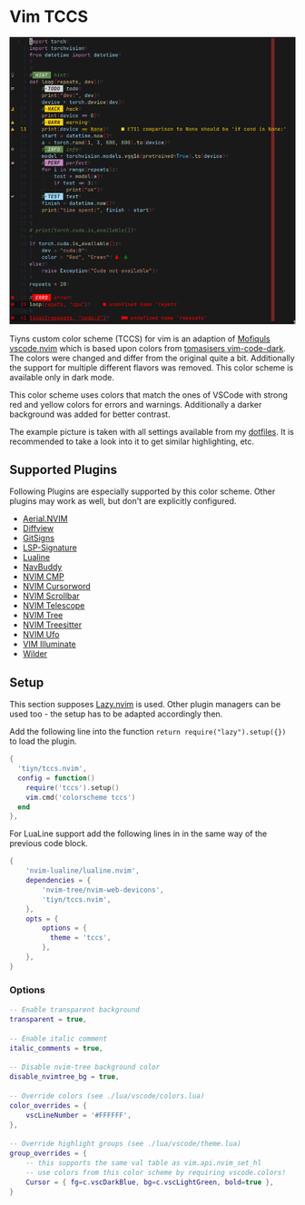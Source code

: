 # Vim TCCS

![colorscheme-example](tccs-example.png)

Tiyns custom color scheme (TCCS) for vim is an adaption of
[Mofiquls vscode.nvim](https://github.com/Mofiqul/vscode.nvim) which is based upon colors from
[tomasisers vim-code-dark](https://github.com/tomasiser/vim-code-dark).
The colors were changed and differ from the original quite a bit.
Additionally the support for multiple different flavors was removed.
This color scheme is available only in dark mode.

This color scheme uses colors that match the ones of VSCode with strong red and
yellow colors for errors and warnings.
Additionally a darker background was added for better contrast.

The example picture is taken with all settings available from my
[dotfiles](https://github.com/tiyn/dotfiles).
It is recommended to take a look into it to get similar highlighting, etc.

## Supported Plugins

Following Plugins are especially supported by this color scheme.
Other plugins may work as well, but don't are explicitly configured.

- [Aerial.NVIM](https://github.com/stevearc/aerial.nvim/)
- [Diffview](https://github.com/sindrets/diffview.nvim)
- [GitSigns](https://github.com/lewis6991/gitsigns.nvim)
- [LSP-Signature](https://github.com/ray-x/lsp_signature.nvim)
- [Lualine](https://github.com/nvim-lualine/lualine.nvim)
- [NavBuddy](https://github.com/SmiteshP/nvim-navbuddy)
- [NVIM CMP](https://github.com/hrsh7th/nvim-cmp)
- [NVIM Cursorword](https://github.com/xiyaowong/nvim-cursorword)
- [NVIM Scrollbar](https://github.com/petertriho/nvim-scrollbar)
- [NVIM Telescope](https://github.com/nvim-telescope/telescope.nvim)
- [NVIM Tree](https://github.com/nvim-tree/nvim-tree.lua)
- [NVIM Treesitter](https://github.com/nvim-treesitter/nvim-treesitter)
- [NVIM Ufo](https://github.com/kevinhwang91/nvim-ufo)
- [VIM Illuminate](https://github.com/RRethy/vim-illuminate)
- [Wilder](https://github.com/gelguy/wilder.nvim)

## Setup

This section supposes [Lazy.nvim](https://github.com/folke/lazy.nvim) is used.
Other plugin managers can be used too - the setup has to be adapted accordingly then.

Add the following line into the function `return require("lazy").setup({})` to load the plugin.

```lua
{
  'tiyn/tccs.nvim',
  config = function()
    require('tccs').setup()
    vim.cmd('colorscheme tccs')
  end
},
```

For LuaLine support add the following lines in in the same way of the previous code block.

```lua
{
    'nvim-lualine/lualine.nvim',
    dependencies = {
        'nvim-tree/nvim-web-devicons',
        'tiyn/tccs.nvim',
    },
    opts = {
        options = {
          theme = 'tccs',
        },
    },
}
```

### Options

```lua
-- Enable transparent background
transparent = true,

-- Enable italic comment
italic_comments = true,

-- Disable nvim-tree background color
disable_nvimtree_bg = true,

-- Override colors (see ./lua/vscode/colors.lua)
color_overrides = {
    vscLineNumber = '#FFFFFF',
},

-- Override highlight groups (see ./lua/vscode/theme.lua)
group_overrides = {
    -- this supports the same val table as vim.api.nvim_set_hl
    -- use colors from this color scheme by requiring vscode.colors!
    Cursor = { fg=c.vscDarkBlue, bg=c.vscLightGreen, bold=true },
}
```
